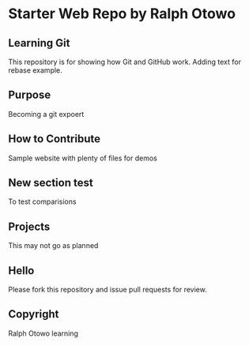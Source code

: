 # Starter Web Repo by Ralph Otowo
## Learning Git 
This repository is for showing how Git and GitHub work. Adding text for rebase example.

## Purpose
Becoming a git expoert

## How to Contribute 
Sample website with plenty of files for demos

## New section test
To test comparisions

## Projects
This may not go as planned

## Hello
Please fork this repository and issue pull requests for review.

## Copyright
Ralph Otowo learning
